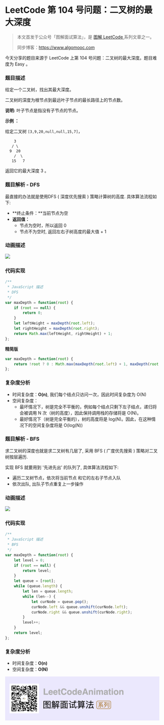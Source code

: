 # LeetCode 第 104 号问题：二叉树的最大深度 

> 本文首发于公众号「图解面试算法」，是 [图解 LeetCode ](<https://github.com/MisterBooo/LeetCodeAnimation>) 系列文章之一。
>
> 同步博客：https://www.algomooc.com

今天分享的题目来源于 LeetCode 上第 104 号问题：二叉树的最大深度。题目难度为 Easy 。

### 题目描述

给定一个二叉树，找出其最大深度。

二叉树的深度为根节点到最远叶子节点的最长路径上的节点数。

**说明:**  叶子节点是指没有子节点的节点。

**示例 ：**

给定二叉树 `[3,9,20,null,null,15,7]`，

```
    3
   / \
  9  20
    /  \
   15   7
```

返回它的最大深度 3 。

### 题目解析 - DFS

最直接的办法就是使用DFS ( 深度优先搜索 ) 策略计算树的高度. 具体算法流程如下:

- **终止条件：**当前节点为空
- **返回值：**
  - 节点为空时，所以返回 0
  - 节点不为空时, 返回左右子树高度的最大值 + 1

### 动画描述

![](../Animation/Animation1.gif)

### 代码实现

```javascript
/**
 * JavaScript 描述
 * DFS
 */
var maxDepth = function(root) {
    if (root == null) {
        return 0;
    }
    let leftHeight = maxDepth(root.left);
    let rightHeight = maxDepth(root.right);
    return Math.max(leftHeight, rightHeight) + 1;
};
```

**精简版**

```javascript
var maxDepth = function(root) {
    return !root ? 0 : Math.max(maxDepth(root.left) + 1, maxDepth(root.right) + 1) ;
};
```

### 复杂度分析

- 时间复杂度：**O(n)**, 我们每个结点只访问一次，因此时间复杂度为 O(N)
- 空间复杂度：
  - 最坏情况下，树是完全不平衡的，例如每个结点只剩下左子结点，递归将会被调用 N 次（树的高度），因此保持调用栈的存储将是 O(N)。
  - 最好情况下（树是完全平衡的），树的高度将是 log(N)。因此，在这种情况下的空间复杂度将是 O(log(N))



### 题目解析 - BFS

求二叉树的深度也就是求二叉树有几层了, 采用 BFS ( 广度优先搜索 ) 策略对二叉树按层遍历.

实现 BFS 就要用到 '先进先出' 的队列了, 具体算法流程如下:

- 遍历二叉树节点，依次将当前节点 和它的左右子节点入队
- 依次出队, 出队子节点重复上一步操作

### 动画描述

![](../Animation/Animation2.gif)

### 代码实现

```javascript
/**
 * JavaScript 描述
 * BFS
 */
var maxDepth = function(root) {
    let level = 0;
    if (root == null) {
        return level;
    }
    let queue = [root];
    while (queue.length) {
        let len = queue.length;
        while (len--) {
            let curNode = queue.pop();
            curNode.left && queue.unshift(curNode.left);
            curNode.right && queue.unshift(curNode.right);
        }
        level++;
    }
    return level;
};
```

### 复杂度分析

- 时间复杂度：**O(n)**
- 空间复杂度：**O(N)**  

![](../../Pictures/qrcode.jpg)